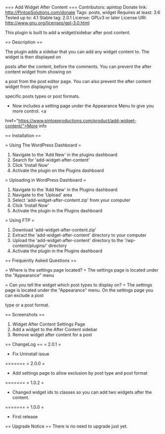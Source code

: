 === Add Widget After Content ===
Contributors: apintop
Donate link: http://PintopSolutions.com/donate
Tags: posts, widget
Requires at least: 3.6
Tested up to: 4.1
Stable tag: 2.0.1
License: GPLv3 or later
License URI: http://www.gnu.org/licenses/gpl-3.0.html

This plugin is built to add a widget/sidebar after post content. 

== Description ==

The plugin adds a sidebar that you can add any widget content to. The widget is then displayed on 

posts after the content, before the comments. You can prevent the after content widget from showing on 

a post from the post editor page. You can also prevent the after content widget from displaying on 

specific posts types or post formats.

* Now includes a setting page under the Appearance Menu to give you more control. <a 

href="https://www.pintopproductions.com/product/add-widget-content/">More info</a>

== Installation ==

= Using The WordPress Dashboard =

1. Navigate to the 'Add New' in the plugins dashboard
1. Search for 'add-widget-after-content'
1. Click 'Install Now'
1. Activate the plugin on the Plugins dashboard

= Uploading in WordPress Dashboard =

1. Navigate to the 'Add New' in the Plugins dashboard
1. Navigate to the 'Upload' area
1. Select 'add-widget-after-content.zip' from your computer
1. Click 'Install Now'
1. Activate the plugin in the Plugins dashboard

= Using FTP =

1. Download 'add-widget-after-content.zip'
1. Extract the 'add-widget-after-content' directory to your computer
1. Upload the 'add-widget-after-content' directory to the '/wp-content/plugins/' directory
1. Activate the plugin in the Plugins dashboard

== Frequently Asked Questions ==

= Where is the settings page located? =
The settings page is located under the "Appearance" menu

= Can you tell the widget which post types to display on? =
The settings page is located under the "Appearance" menu. On the settings page you can exclude a post 

type or a post format. 


== Screenshots ==

1. Widget After Content Settings Page  
2. Add a widget to the After Content sidebar
3. Remove widget after content for a post

== ChangeLog ==
= 2.0.1 =
*   Fix Uninstall issue

=======
= 2.0.0 =
*   Add settings page to allow exclusion by post type and post format


=======
= 1.0.2 =
*   Changed widget ids to classes so you can add two widgets after the content. 

=======
= 1.0.0 =
*   First release

== Upgrade Notice ==
There is no need to upgrade just yet.


